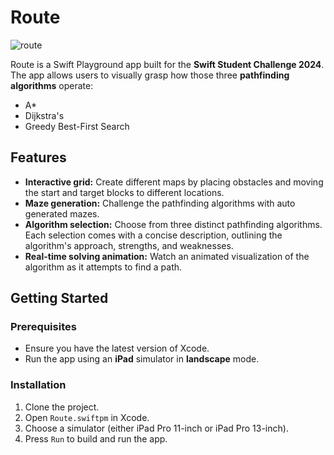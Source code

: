 # Route

![route](https://github.com/atlou/Route/assets/30378214/c8f906cb-cfba-47a2-88c9-f0e8e5dc4fc2)


Route is a Swift Playground app built for the **Swift Student Challenge 2024**. The app allows users to visually grasp how those three **pathfinding algorithms** operate:
- A*
- Dijkstra's
- Greedy Best-First Search

## Features

- **Interactive grid:** Create different maps by placing obstacles and moving the start and target blocks to different locations.
- **Maze generation:** Challenge the pathfinding algorithms with auto generated mazes.
- **Algorithm selection:** Choose from three distinct pathfinding algorithms. Each selection comes with a concise description, outlining the algorithm's approach, strengths, and weaknesses.
- **Real-time solving animation:** Watch an animated visualization of the algorithm as it attempts to find a path.

## Getting Started

### Prerequisites

- Ensure you have the latest version of Xcode.
- Run the app using an **iPad** simulator in **landscape** mode.

### Installation
1. Clone the project.
2. Open `Route.swiftpm` in Xcode.
3. Choose a simulator (either iPad Pro 11-inch or iPad Pro 13-inch).
4. Press `Run` to build and run the app.
